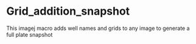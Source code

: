 # Grid_addition_snapshot
This imagej macro adds well names and grids to any image to generate a full plate snapshot
